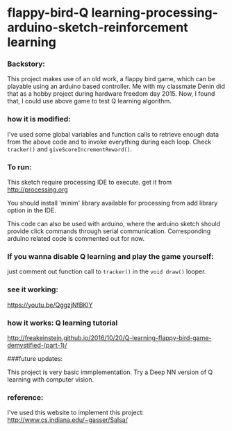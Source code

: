 # flappy-bird-Q learning-processing-arduino-sketch-reinforcement learning

### Backstory:

This project makes use of an old work, a flappy bird game, which can be playable using an arduino based controller. Me with my classmate Denin did that as a hobby project during hardware freedom day 2015. Now, I found that, I could use above game to test Q learning algorithm.

### how it is modified:

I've used some global variables and function calls to retrieve enough data from the above code and to invoke everything during each loop. Check `tracker()` and `giveScoreIncrementReward()`.

### To run:

This sketch require processing IDE to execute. get it from http://processing.org

You should install 'minim' library available for processing from add library option in  the IDE.

This code can also be used with arduino, where the arduino sketch should provide click commands through serial communication. 
Corresponding arduino related code is commented out for now.

### If you wanna disable Q learning and play the game yourself:

just comment out function call to `tracker()` in the `void draw()` looper.

### see it working:

https://youtu.be/QggzjNfBKlY

### how it works: Q learning tutorial

http://freakeinstein.github.io/2016/10/20/Q-learning-flappy-bird-game-demystified-(part-1)/

###future updates:

This project is very basic immplementation. Try a Deep NN version of Q learning with computer vision.

### reference:

I've used this website to implement this project: http://www.cs.indiana.edu/~gasser/Salsa/
